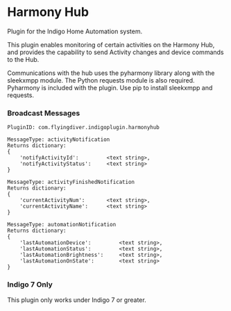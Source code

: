 # Harmony Hub

Plugin for the Indigo Home Automation system.

This plugin enables monitoring of certain activities on the Harmony Hub, and provides the capability to send Activity changes and device commands to the Hub.

Communications with the hub uses the pyharmony library along with the sleekxmpp module.  The Python requests module is also required.  Pyharmony is included with the plugin.  Use pip to install sleekxmpp and requests.


### Broadcast Messages

    PluginID: com.flyingdiver.indigoplugin.harmonyhub

    MessageType: activityNotification 
    Returns dictionary:
    {
    	'notifyActivityId':			<text string>,
		'notifyActivityStatus':		<text string>
	}

    MessageType: activityFinishedNotification
    Returns dictionary:
    {
    	'currentActivityNum':  		<text string>,
		'currentActivityName': 		<text string>
	}

    MessageType: automationNotification
    Returns dictionary:
    {
    	'lastAutomationDevice':  		<text string>,
		'lastAutomationStatus': 		<text string>,
		'lastAutomationBrightness': 	<text string>,
		'lastAutomationOnState': 		<text string>
	}

### Indigo 7 Only

This plugin only works under Indigo 7 or greater.